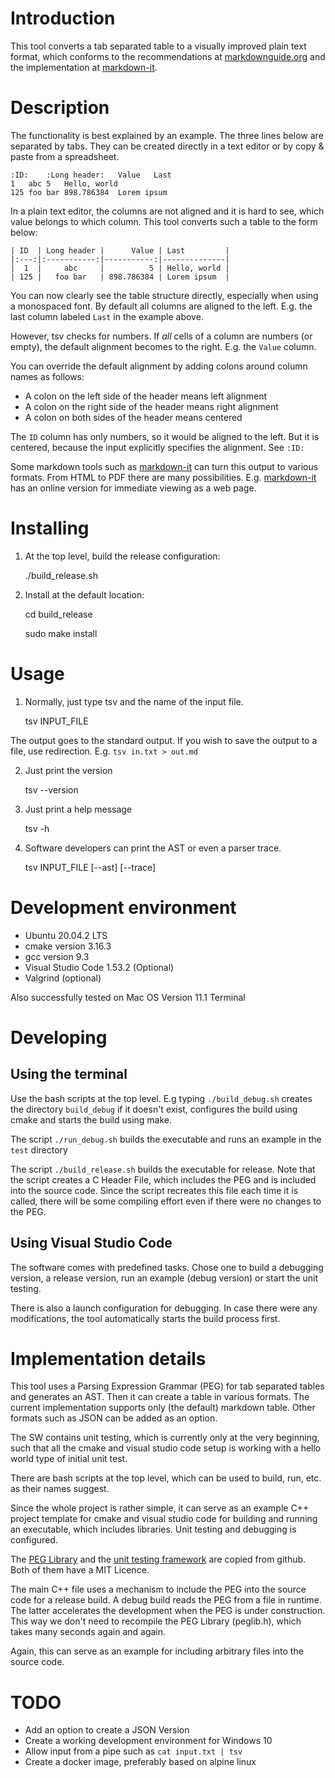 Introduction
============

This tool converts a tab separated table to a visually improved plain text format, which conforms to the recommendations at [markdownguide.org][1] and the implementation at [markdown-it][2].

Description
===========

The functionality is best explained by an example. The three lines below are separated by tabs. They can be created directly in a text editor or by copy & paste from a spreadsheet.

    :ID:	:Long header:	Value	Last
    1	abc	5	Hello, world
    125	foo bar	898.786384	Lorem ipsum

In a plain text editor, the columns are not aligned and it is hard to see, which value belongs to which column.
This tool converts such a table to the form below:

    | ID  | Long header |      Value | Last         |
    |:---:|:-----------:|-----------:|--------------|
    |  1  |     abc     |          5 | Hello, world |
    | 125 |   foo bar   | 898.786384 | Lorem ipsum  |

You can now clearly see the table structure directly, especially when using a monospaced font. By default all columns are aligned to the left. E.g. the last column labeled `Last` in the example above.

However, tsv checks for numbers. If _all_ cells of a column are numbers (or empty), the default alignment becomes to the right. E.g. the `Value` column.

You can override the default alignment by adding colons around column names as follows:

- A colon on the left side of the header means left alignment
- A colon on the right side of the header means right alignment
- A colon on both sides of the header means centered

The `ID` column has only numbers, so it would be aligned to the left. But it is centered, because the input explicitly specifies the alignment. See `:ID:`

Some markdown tools such as [markdown-it][2] can turn this output to various formats. From HTML to PDF there are many possibilities. E.g. [markdown-it][2] has an online version for immediate viewing as a web page. 

Installing
==========

1. At the top level, build the release configuration:

    ./build_release.sh

2. Install at the default location:

    cd build_release
    
    sudo make install

Usage
=====
1. Normally, just type tsv and the name of the input file.

    tsv INPUT_FILE

The output goes to the standard output. If you wish to save the output to a file, use redirection. E.g. `tsv in.txt > out.md`

2. Just print the version

    tsv --version

3. Just print a help message

    tsv -h

4. Software developers can print the AST or even a parser trace.

    tsv INPUT_FILE [--ast] [--trace]

Development environment
=======================

- Ubuntu 20.04.2 LTS
- cmake version 3.16.3
- gcc version 9.3
- Visual Studio Code 1.53.2 (Optional)
- Valgrind (optional)

Also successfully tested on Mac OS Version 11.1 Terminal

Developing
==========

Using the terminal
------------------

Use the bash scripts at the top level. E.g typing `./build_debug.sh` creates the directory `build_debug` if it doesn't exist, configures the build using cmake and starts the build using make.

The script `./run_debug.sh` builds the executable and runs an example in the `test` directory

The script `./build_release.sh` builds the executable for release. Note that the script creates a C Header File, which includes the PEG and is included into the source code. Since the script recreates this file each time it is called, there will be some compiling effort even if there were no changes to the PEG.

Using Visual Studio Code
------------------------

The software comes with predefined tasks. Chose one to build a debugging version, a release version, run an example (debug version) or start the unit testing.

There is also a launch configuration for debugging. In case there were any modifications, the tool automatically starts the build process first.

Implementation details
======================

This tool uses a Parsing Expression Grammar (PEG) for tab separated tables and generates an AST. Then it can create a table in various formats. The current implementation supports only (the default) markdown table. Other formats such as JSON can be added as an option.

The SW contains unit testing, which is currently only at the very beginning, such that all the cmake and visual studio code setup is working with a hello world type of initial unit test.

There are bash scripts at the top level, which can be used to build, run, etc. as their names suggest.

Since the whole project is rather simple, it can serve as an example C++ project template for cmake and visual studio code for building and running an executable, which includes libraries. Unit testing and debugging is configured.

The [PEG Library][3] and the [unit testing framework][4] are copied from github. Both of them have a MIT Licence.

The main C++ file uses a mechanism to include the PEG into the source code for a release build. A debug build reads the PEG from a file in runtime. The latter accelerates the development when the PEG is under construction. This way we don't need to recompile the PEG Library (peglib.h), which takes many seconds again and again.

Again, this can serve as an example for including arbitrary files into the source code.

TODO
====

- Add an option to create a JSON Version
- Create a working development environment for Windows 10
- Allow input from a pipe such as `cat input.txt | tsv`
- Create a docker image, preferably based on alpine linux

[1]: https://www.markdownguide.org/extended-syntax/
[2]: https://markdown-it.github.io/
[3]: https://github.com/yhirose/cpp-peglib
[4]: https://github.com/drleq/CppUnitTestFramework
